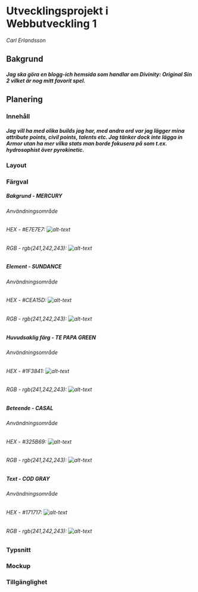 # Utvecklingsprojekt i Webbutveckling 1
*Carl Erlandsson*

## Bakgrund
##### Jag ska göra en blogg-ich hemsida som handlar om Divinity: Original Sin 2 vilket är nog mitt favorit spel.

## Planering
### Innehåll
##### Jag vill ha med olika builds jag har, med andra ord var jag lägger mina attribute points, civil points, talents etc. Jag tänker dock inte lägga in Armor utan ha mer vilka stats man borde fokusera på som t.ex. hydrosophist över pyrokinetic.

### Layout
##### 

### Färgval

##### Bakgrund - MERCURY
###### Användningsområde
###### HEX - #E7E7E7: ![alt-text](https://via.placeholder.com/20/E7E7E7/E7E7E7?Text=%20 "#E7E7E7")

###### RGB - rgb(241,242,243): ![alt-text](https://via.placeholder.com/20/F0E7DC/F0E7DC?Text=%20 "#F0E7DC")

##### Element - SUNDANCE
###### Användningsområde
###### HEX - #CEA15D: ![alt-text](https://via.placeholder.com/20/CEA15D/CEA15D?Text=%20 "#CEA15D")

###### RGB - rgb(241,242,243): ![alt-text](https://via.placeholder.com/20/F0E7DC/F0E7DC?Text=%20 "#F0E7DC")

##### Huvudsaklig färg - TE PAPA GREEN
###### Användningsområde
###### HEX - #1F3841: ![alt-text](https://via.placeholder.com/20/1F3841/1F3841?Text=%20 "#1F3841")

###### RGB - rgb(241,242,243): ![alt-text](https://via.placeholder.com/20/F0E7DC/F0E7DC?Text=%20 "#F0E7DC")

##### Beteende - CASAL
###### Användningsområde
###### HEX - #325B69: ![alt-text](https://via.placeholder.com/20/325B69/325B69?Text=%20 "#325B69")

###### RGB - rgb(241,242,243): ![alt-text](https://via.placeholder.com/20/F0E7DC/F0E7DC?Text=%20 "#F0E7DC")

##### Text - COD GRAY
###### Användningsområde
###### HEX - #171717: ![alt-text](https://via.placeholder.com/20/171717/171717?Text=%20 "#171717")

###### RGB - rgb(241,242,243): ![alt-text](https://via.placeholder.com/20/F0E7DC/F0E7DC?Text=%20 "#F0E7DC")

### Typsnitt
### Mockup
### Tillgänglighet
